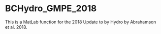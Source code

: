 # BCHydro_GMPE_2018
This is a MatLab function for the 2018 Update to by Hydro by Abrahamson et al. 2018.
